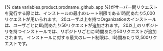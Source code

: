 {% data variables.product.prodname_github_app %}がサーバー間リクエストを発行する際には、インストールの最小のレート制限である1時間あたり5,000リクエストが用いられます。 20ユーザ以上を持つOrganizationのインストールは、ユーザごとにⅠ時間あたり50リクエストが追加されます。 20以上のリポジトリを持つインストールでは、リポジトリごとにⅠ時間あたり50リクエストが追加されます。 インストールに対する最大のレート制限は、Ⅰ時間あたり12,500リクエストです。
